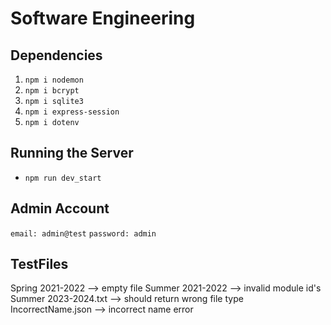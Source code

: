 # Software Engineering

## Dependencies
1. `npm i nodemon`
2. `npm i bcrypt`
3. `npm i sqlite3`
4. `npm i express-session`
5. `npm i dotenv`

## Running the Server
- `npm run dev_start`

## Admin Account
`email: admin@test`
`password: admin`

## TestFiles
Spring 2021-2022 --> empty file 
Summer 2021-2022 --> invalid module id's
Summer 2023-2024.txt --> should return wrong file type
IncorrectName.json --> incorrect name error
